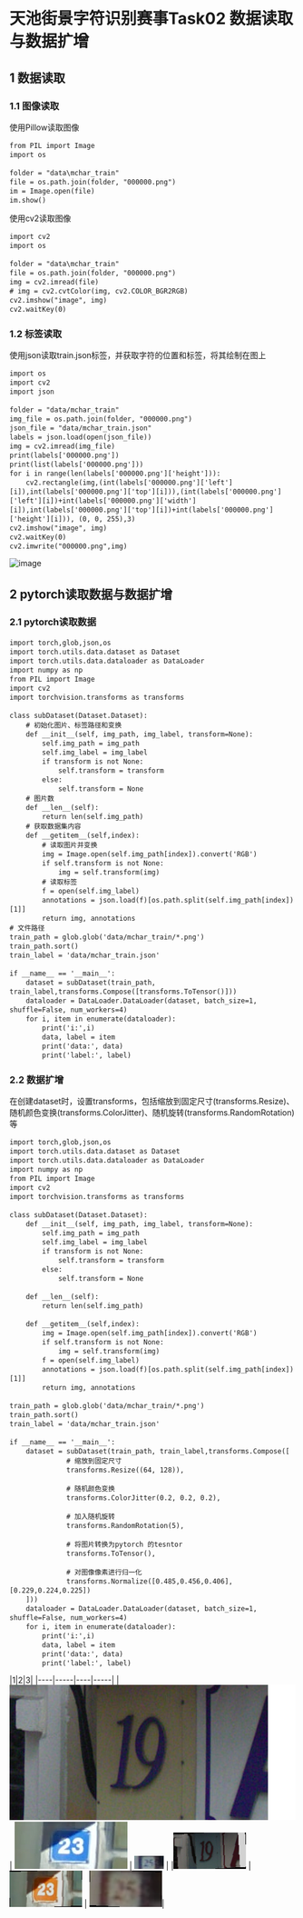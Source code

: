 # 天池街景字符识别赛事Task02 数据读取与数据扩增
## 1 数据读取
### 1.1 图像读取
使用Pillow读取图像
```
from PIL import Image
import os

folder = "data\mchar_train"
file = os.path.join(folder, "000000.png")
im = Image.open(file)
im.show()
```

使用cv2读取图像
```
import cv2
import os

folder = "data\mchar_train"
file = os.path.join(folder, "000000.png")
img = cv2.imread(file)
# img = cv2.cvtColor(img, cv2.COLOR_BGR2RGB)
cv2.imshow("image", img)
cv2.waitKey(0)
```
### 1.2 标签读取
使用json读取train.json标签，并获取字符的位置和标签，将其绘制在图上
```
import os
import cv2
import json

folder = "data/mchar_train"
img_file = os.path.join(folder, "000000.png")
json_file = "data/mchar_train.json"
labels = json.load(open(json_file))
img = cv2.imread(img_file)
print(labels['000000.png'])
print(list(labels['000000.png']))
for i in range(len(labels['000000.png']['height'])):
    cv2.rectangle(img,(int(labels['000000.png']['left'][i]),int(labels['000000.png']['top'][i])),(int(labels['000000.png']['left'][i])+int(labels['000000.png']['width'][i]),int(labels['000000.png']['top'][i])+int(labels['000000.png']['height'][i])), (0, 0, 255),3)
cv2.imshow("image", img)
cv2.waitKey(0)
cv2.imwrite("000000.png",img)
```
![image](https://github.com/maqiyuan10160301/TianchiCV/tree/master/Mission2%20%E6%95%B0%E6%8D%AE%E8%AF%BB%E5%8F%96%E4%B8%8E%E6%95%B0%E6%8D%AE%E6%89%A9%E5%A2%9E/000000_labeled.png)
## 2 pytorch读取数据与数据扩增
### 2.1 pytorch读取数据
```
import torch,glob,json,os
import torch.utils.data.dataset as Dataset
import torch.utils.data.dataloader as DataLoader
import numpy as np
from PIL import Image
import cv2
import torchvision.transforms as transforms

class subDataset(Dataset.Dataset):
    # 初始化图片、标签路径和变换
    def __init__(self, img_path, img_label, transform=None):
        self.img_path = img_path
        self.img_label = img_label
        if transform is not None:
            self.transform = transform
        else:
            self.transform = None
    # 图片数
    def __len__(self):
        return len(self.img_path)
    # 获取数据集内容
    def __getitem__(self,index):
        # 读取图片并变换
        img = Image.open(self.img_path[index]).convert('RGB')
        if self.transform is not None:
            img = self.transform(img)
        # 读取标签
        f = open(self.img_label)
        annotations = json.load(f)[os.path.split(self.img_path[index])[1]]
        return img, annotations
# 文件路径
train_path = glob.glob('data/mchar_train/*.png')
train_path.sort()
train_label = 'data/mchar_train.json'

if __name__ == '__main__':
    dataset = subDataset(train_path, train_label,transforms.Compose([transforms.ToTensor()]))
    dataloader = DataLoader.DataLoader(dataset, batch_size=1, shuffle=False, num_workers=4)
    for i, item in enumerate(dataloader):
        print('i:',i)
        data, label = item
        print('data:', data)
        print('label:', label)
```

### 2.2 数据扩增
在创建dataset时，设置transforms，包括缩放到固定尺寸(transforms.Resize)、随机颜色变换(transforms.ColorJitter)、随机旋转(transforms.RandomRotation)等
```
import torch,glob,json,os
import torch.utils.data.dataset as Dataset
import torch.utils.data.dataloader as DataLoader
import numpy as np
from PIL import Image
import cv2
import torchvision.transforms as transforms

class subDataset(Dataset.Dataset):
    def __init__(self, img_path, img_label, transform=None):
        self.img_path = img_path
        self.img_label = img_label
        if transform is not None:
            self.transform = transform
        else:
            self.transform = None

    def __len__(self):
        return len(self.img_path)

    def __getitem__(self,index):
        img = Image.open(self.img_path[index]).convert('RGB')
        if self.transform is not None:
            img = self.transform(img)
        f = open(self.img_label)
        annotations = json.load(f)[os.path.split(self.img_path[index])[1]]
        return img, annotations

train_path = glob.glob('data/mchar_train/*.png')
train_path.sort()
train_label = 'data/mchar_train.json'

if __name__ == '__main__':
    dataset = subDataset(train_path, train_label,transforms.Compose([
              # 缩放到固定尺寸
              transforms.Resize((64, 128)),

              # 随机颜色变换
              transforms.ColorJitter(0.2, 0.2, 0.2),

              # 加入随机旋转
              transforms.RandomRotation(5),

              # 将图片转换为pytorch 的tesntor
              transforms.ToTensor(),

              # 对图像像素进行归一化
              transforms.Normalize([0.485,0.456,0.406],[0.229,0.224,0.225])
    ]))
    dataloader = DataLoader.DataLoader(dataset, batch_size=1, shuffle=False, num_workers=4)
    for i, item in enumerate(dataloader):
        print('i:',i)
        data, label = item
        print('data:', data)
        print('label:', label)
```
|1|2|3|
|----|-----|----|-----|
|![image](https://github.com/maqiyuan10160301/TianchiCV/blob/master/Mission2%20%E6%95%B0%E6%8D%AE%E8%AF%BB%E5%8F%96%E4%B8%8E%E6%95%B0%E6%8D%AE%E6%89%A9%E5%A2%9E/000000.png) | ![image](https://github.com/maqiyuan10160301/TianchiCV/blob/master/Mission2%20%E6%95%B0%E6%8D%AE%E8%AF%BB%E5%8F%96%E4%B8%8E%E6%95%B0%E6%8D%AE%E6%89%A9%E5%A2%9E/000001.png) | ![image](https://github.com/maqiyuan10160301/TianchiCV/blob/master/Mission2%20%E6%95%B0%E6%8D%AE%E8%AF%BB%E5%8F%96%E4%B8%8E%E6%95%B0%E6%8D%AE%E6%89%A9%E5%A2%9E/000002.png) |
|![image](https://github.com/maqiyuan10160301/TianchiCV/blob/master/Mission2%20%E6%95%B0%E6%8D%AE%E8%AF%BB%E5%8F%96%E4%B8%8E%E6%95%B0%E6%8D%AE%E6%89%A9%E5%A2%9E/000000_trans.png) | ![image](https://github.com/maqiyuan10160301/TianchiCV/blob/master/Mission2%20%E6%95%B0%E6%8D%AE%E8%AF%BB%E5%8F%96%E4%B8%8E%E6%95%B0%E6%8D%AE%E6%89%A9%E5%A2%9E/000001_trans.png) | ![image](https://github.com/maqiyuan10160301/TianchiCV/blob/master/Mission2%20%E6%95%B0%E6%8D%AE%E8%AF%BB%E5%8F%96%E4%B8%8E%E6%95%B0%E6%8D%AE%E6%89%A9%E5%A2%9E/000002_trans.png)|
